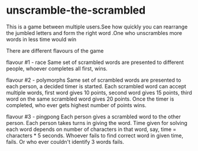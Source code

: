# unscramble-the-scrambled
This is a game between multiple users.See how quickly you can rearrange the jumbled letters and form the right word .One who unscrambles more words in less time would win

There are different flavours of the game

flavour #1 - race
Same set of scrambled words are presented to different people, whoever completes all first, wins.

flavour #2 - polymorphs
Same set of scrambled words are presented to each person, a decided timer is started. Each scrambled word can accept multiple words, first word gives 10 points, second word gives 15 points, third word on the same scrambled word gives 20 points. Once the timer is completed, who ever gets highest number of points wins. 

flavour #3 - pingpong
Each person gives a scrambled word to the other person. Each person takes turns in giving the word. Time given for solving each word depends on number of characters in that word, say, time = characters * 5 seconds. Whoever fails to find correct word in given time, fails. Or who ever couldn't identify 3 words fails. 
